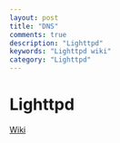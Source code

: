 ```yaml
---
layout: post
title: "DNS"
comments: true
description: "Lighttpd"
keywords: "Lighttpd wiki"
category: "Lighttpd"
---
```


# Lighttpd

[Wiki](/lighttpd_wiki)

